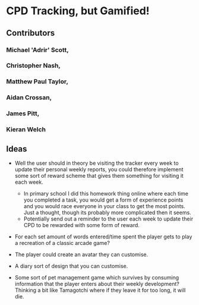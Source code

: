 # CPD Tracking, but Gamified!

## Contributors

### Michael 'Adrir' Scott, 
### Christopher Nash, 
### Matthew Paul Taylor, 
### Aidan Crossan,
### James Pitt,
### Kieran Welch

## Ideas
- Well the user should in theory be visiting the tracker every week to update their personal weekly reports, you could therefore implement some sort of reward scheme that gives them something for visiting it each week.
	- In primary school I did this homework thing online where each time you completed a task, you would get a form of experience points and you would race everyone in your class to get the most points. Just a thought, though its probably more complicated then it seems.
	- Potentially send out a reminder to the user each week to update their CPD to be rewarded with some form of reward.

- For each set amount of words entered/time spent the player gets to play a recreation of a classic arcade game?

- The player could create an avatar they can customise.

- A diary sort of design that you can customise.

- Some sort of pet management game which survives by consuming information that the player enters about their weekly development? Thinking a bit like Tamagotchi where if they leave it for too long, it will die.
